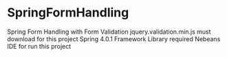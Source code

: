 # SpringFormHandling
Spring Form Handling with Form Validation jquery.validation.min.js must download for this project
Spring 4.0.1 Framework Library required
Nebeans IDE for run this project
